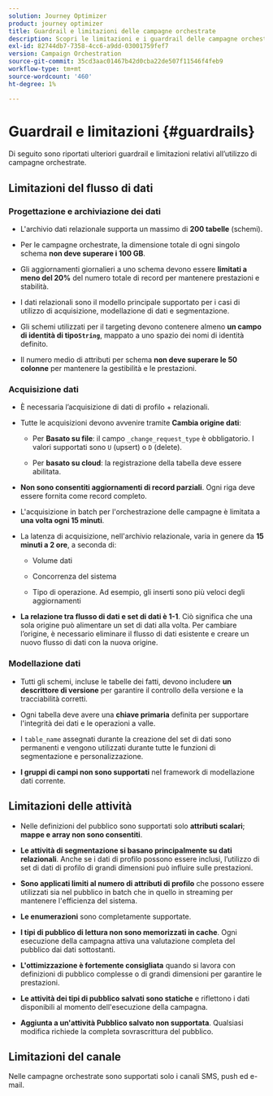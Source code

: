```yaml
---
solution: Journey Optimizer
product: journey optimizer
title: Guardrail e limitazioni delle campagne orchestrate
description: Scopri le limitazioni e i guardrail delle campagne orchestrate
exl-id: 82744db7-7358-4cc6-a9dd-03001759fef7
version: Campaign Orchestration
source-git-commit: 35cd3aac01467b42d0cba22de507f11546f4feb9
workflow-type: tm+mt
source-wordcount: '460'
ht-degree: 1%

---
```



# Guardrail e limitazioni {#guardrails}

Di seguito sono riportati ulteriori guardrail e limitazioni relativi all’utilizzo di campagne orchestrate.

## Limitazioni del flusso di dati

### Progettazione e archiviazione dei dati

* L&#39;archivio dati relazionale supporta un massimo di **200 tabelle** (schemi).

* Per le campagne orchestrate, la dimensione totale di ogni singolo schema **non deve superare i 100 GB**.

* Gli aggiornamenti giornalieri a uno schema devono essere **limitati a meno del 20%** del numero totale di record per mantenere prestazioni e stabilità.

* I dati relazionali sono il modello principale supportato per i casi di utilizzo di acquisizione, modellazione di dati e segmentazione.

* Gli schemi utilizzati per il targeting devono contenere almeno **un campo di identità di tipo`String`**, mappato a uno spazio dei nomi di identità definito.

* Il numero medio di attributi per schema **non deve superare le 50 colonne** per mantenere la gestibilità e le prestazioni.

### Acquisizione dati

* È necessaria l’acquisizione di dati di profilo + relazionali.

* Tutte le acquisizioni devono avvenire tramite **Cambia origine dati**:

   * Per **Basato su file**: il campo `_change_request_type` è obbligatorio. I valori supportati sono `U` (upsert) o `D` (delete).

   * Per **basato su cloud**: la registrazione della tabella deve essere abilitata.

* **Non sono consentiti aggiornamenti di record parziali**. Ogni riga deve essere fornita come record completo.

* L&#39;acquisizione in batch per l&#39;orchestrazione delle campagne è limitata a **una volta ogni 15 minuti**.

* La latenza di acquisizione, nell&#39;archivio relazionale, varia in genere da **15 minuti a 2 ore**, a seconda di:

   * Volume dati

   * Concorrenza del sistema

   * Tipo di operazione. Ad esempio, gli inserti sono più veloci degli aggiornamenti

* **La relazione tra flusso di dati e set di dati è 1-1**. Ciò significa che una sola origine può alimentare un set di dati alla volta. Per cambiare l’origine, è necessario eliminare il flusso di dati esistente e creare un nuovo flusso di dati con la nuova origine.

### Modellazione dati

* Tutti gli schemi, incluse le tabelle dei fatti, devono includere **un descrittore di versione** per garantire il controllo della versione e la tracciabilità corretti.

* Ogni tabella deve avere una **chiave primaria** definita per supportare l&#39;integrità dei dati e le operazioni a valle.

* I `table_name` assegnati durante la creazione del set di dati sono permanenti e vengono utilizzati durante tutte le funzioni di segmentazione e personalizzazione.

* **I gruppi di campi non sono supportati** nel framework di modellazione dati corrente.

## Limitazioni delle attività

* Nelle definizioni del pubblico sono supportati solo **attributi scalari**; **mappe e array non sono consentiti**.

* **Le attività di segmentazione si basano principalmente su dati relazionali**. Anche se i dati di profilo possono essere inclusi, l’utilizzo di set di dati di profilo di grandi dimensioni può influire sulle prestazioni.

* **Sono applicati limiti al numero di attributi di profilo** che possono essere utilizzati sia nel pubblico in batch che in quello in streaming per mantenere l&#39;efficienza del sistema.

* **Le enumerazioni** sono completamente supportate.

* **I tipi di pubblico di lettura non sono memorizzati in cache**. Ogni esecuzione della campagna attiva una valutazione completa del pubblico dai dati sottostanti.

* **L&#39;ottimizzazione è fortemente consigliata** quando si lavora con definizioni di pubblico complesse o di grandi dimensioni per garantire le prestazioni.

* **Le attività dei tipi di pubblico salvati sono statiche** e riflettono i dati disponibili al momento dell&#39;esecuzione della campagna.

* **Aggiunta a un&#39;attività Pubblico salvato non supportata**. Qualsiasi modifica richiede la completa sovrascrittura del pubblico.

## Limitazioni del canale

Nelle campagne orchestrate sono supportati solo i canali SMS, push ed e-mail.
